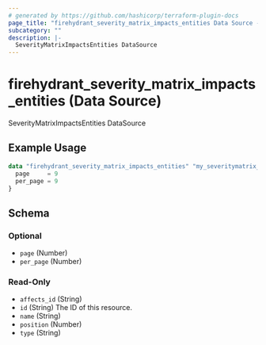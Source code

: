 ```yaml
---
# generated by https://github.com/hashicorp/terraform-plugin-docs
page_title: "firehydrant_severity_matrix_impacts_entities Data Source - terraform-provider-firehydrant"
subcategory: ""
description: |-
  SeverityMatrixImpactsEntities DataSource
---
```


# firehydrant_severity_matrix_impacts_entities (Data Source)

SeverityMatrixImpactsEntities DataSource

## Example Usage

```terraform
data "firehydrant_severity_matrix_impacts_entities" "my_severitymatrix_impactsentities" {
  page     = 9
  per_page = 9
}
```

<!-- schema generated by tfplugindocs -->
## Schema

### Optional

- `page` (Number)
- `per_page` (Number)

### Read-Only

- `affects_id` (String)
- `id` (String) The ID of this resource.
- `name` (String)
- `position` (Number)
- `type` (String)
